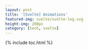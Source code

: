 ```yaml
---
layout: post
title: '[Svelte] Animations'
featured-img: svelte/svelte-log.svg
height-img: 200px
category: [tech, svelte]
---
```

{% include toc.html %}
